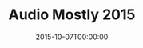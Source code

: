 ---
acronym: AM'15
date: '2015-10-07T00:00:00'
ext_url: http://audiomostly.com/
location: Thessaloniki, Greece
submission_date: null
title: Audio Mostly 2015
---